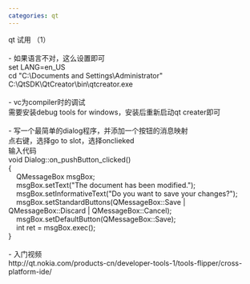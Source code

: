 ```yaml
---
categories: qt
---
```

<p>qt 试用 （1）<br /><br />- 如果语言不对，这么设置即可<br />set LANG=en_US<br />cd "C:\Documents and Settings\Administrator"<br />C:\QtSDK\QtCreator\bin\qtcreator.exe<br /><br />- vc为compiler时的调试<br />需要安装debug tools for windows，安装后重新启动qt creater即可<br /><br />- 写一个最简单的dialog程序，并添加一个按钮的消息映射<br />点右键，选择go to slot，选择onclieked<br />输入代码<br />void Dialog::on_pushButton_clicked()<br />{<br />&nbsp;&nbsp;&nbsp; QMessageBox msgBox;<br />&nbsp;&nbsp;&nbsp; msgBox.setText("The document has been modified.");<br />&nbsp;&nbsp;&nbsp; msgBox.setInformativeText("Do you want to save your changes?");<br />&nbsp;&nbsp;&nbsp; msgBox.setStandardButtons(QMessageBox::Save | QMessageBox::Discard | QMessageBox::Cancel);<br />&nbsp;&nbsp;&nbsp; msgBox.setDefaultButton(QMessageBox::Save);<br />&nbsp;&nbsp;&nbsp; int ret = msgBox.exec();<br />}<br /><br />- 入门视频<br />http://qt.nokia.com/products-cn/developer-tools-1/tools-flipper/cross-platform-ide/</p>